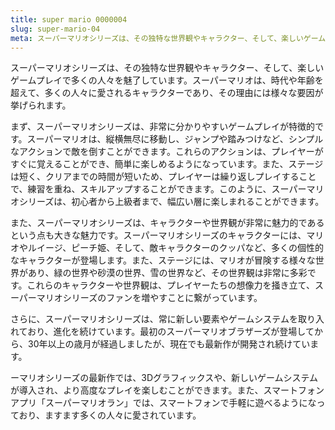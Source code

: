 ```yaml
---
title: super mario 0000004
slug: super-mario-04
meta: スーパーマリオシリーズは、その独特な世界観やキャラクター、そして、楽しいゲームプレイで多くの人々を魅了しています。
---
```


スーパーマリオシリーズは、その独特な世界観やキャラクター、そして、楽しいゲームプレイで多くの人々を魅了しています。スーパーマリオは、時代や年齢を超えて、多くの人々に愛されるキャラクターであり、その理由には様々な要因が挙げられます。

まず、スーパーマリオシリーズは、非常に分かりやすいゲームプレイが特徴的です。スーパーマリオは、縦横無尽に移動し、ジャンプや踏みつけなど、シンプルなアクションで敵を倒すことができます。これらのアクションは、プレイヤーがすぐに覚えることができ、簡単に楽しめるようになっています。また、ステージは短く、クリアまでの時間が短いため、プレイヤーは繰り返しプレイすることで、練習を重ね、スキルアップすることができます。このように、スーパーマリオシリーズは、初心者から上級者まで、幅広い層に楽しまれることができます。

また、スーパーマリオシリーズは、キャラクターや世界観が非常に魅力的であるという点も大きな魅力です。スーパーマリオシリーズのキャラクターには、マリオやルイージ、ピーチ姫、そして、敵キャラクターのクッパなど、多くの個性的なキャラクターが登場します。また、ステージには、マリオが冒険する様々な世界があり、緑の世界や砂漠の世界、雪の世界など、その世界観は非常に多彩です。これらのキャラクターや世界観は、プレイヤーたちの想像力を掻き立て、スーパーマリオシリーズのファンを増やすことに繋がっています。

さらに、スーパーマリオシリーズは、常に新しい要素やゲームシステムを取り入れており、進化を続けています。最初のスーパーマリオブラザーズが登場してから、30年以上の歳月が経過しましたが、現在でも最新作が開発され続けています。

ーマリオシリーズの最新作では、3Dグラフィックスや、新しいゲームシステムが導入され、より高度なプレイを楽しむことができます。また、スマートフォンアプリ「スーパーマリオラン」では、スマートフォンで手軽に遊べるようになっており、ますます多くの人々に愛されています。